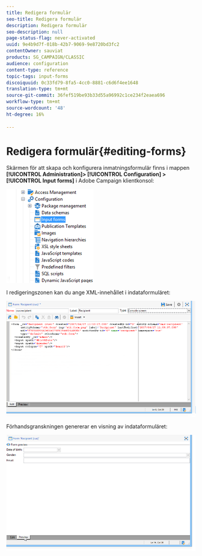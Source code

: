 ```yaml
---
title: Redigera formulär
seo-title: Redigera formulär
description: Redigera formulär
seo-description: null
page-status-flag: never-activated
uuid: 9e4b9d7f-018b-42b7-9069-9e8720bd3fc2
contentOwner: sauviat
products: SG_CAMPAIGN/CLASSIC
audience: configuration
content-type: reference
topic-tags: input-forms
discoiquuid: 0c33fd79-8fa5-4cc0-8881-c6d6f4ee1648
translation-type: tm+mt
source-git-commit: 36fef519be93b33d55a96992c1ce234f2eaea696
workflow-type: tm+mt
source-wordcount: '48'
ht-degree: 16%

---
```



# Redigera formulär{#editing-forms}

Skärmen för att skapa och konfigurera inmatningsformulär finns i mappen **[!UICONTROL Administration]> [!UICONTROL Configuration] >[!UICONTROL Input forms]** i Adobe Campaign klientkonsol:

![](assets/d_ncs_integration_form_arbo.png)

I redigeringszonen kan du ange XML-innehållet i indataformuläret:

![](assets/d_ncs_integration_form_edit.png)

Förhandsgranskningen genererar en visning av indataformuläret:

![](assets/d_ncs_integration_form_preview.png)

